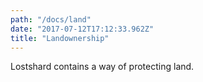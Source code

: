 ```yaml
---
path: "/docs/land"
date: "2017-07-12T17:12:33.962Z"
title: "Landownership"
---
```


Lostshard contains a way of protecting land.
